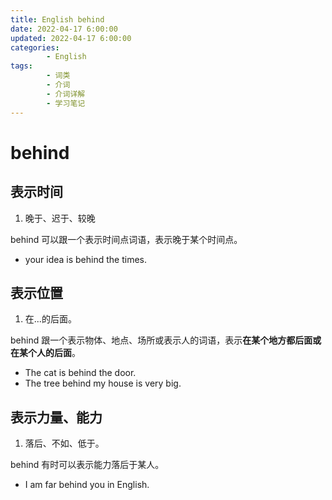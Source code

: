 ```yaml
---
title: English behind
date: 2022-04-17 6:00:00
updated: 2022-04-17 6:00:00
categories:
        - English
tags:
        - 词类
        - 介词
        - 介词详解
        - 学习笔记
---
```


# behind

## 表示时间

1. 晚于、迟于、较晚

behind 可以跟一个表示时间点词语，表示晚于某个时间点。

- your idea is behind the times.

## 表示位置

1. 在...的后面。

behind 跟一个表示物体、地点、场所或表示人的词语，表示**在某个地方都后面或在某个人的后面**。

- The cat is behind the door.
- The tree behind my house is very big.

## 表示力量、能力

1. 落后、不如、低于。

behind 有时可以表示能力落后于某人。

- I am far behind you in English.